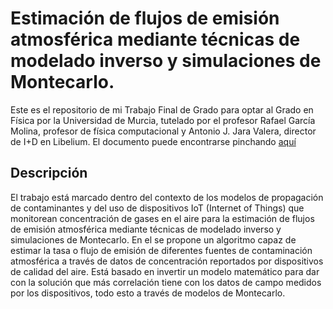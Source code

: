 # Estimación de flujos de emisión atmosférica mediante técnicas de modelado inverso y simulaciones de Montecarlo.

Este es el repositorio de mi Trabajo Final de Grado para optar al Grado en Física por la Universidad de Murcia, tutelado por el profesor Rafael García Molina, profesor de física computacional y Antonio J. Jara Valera, director de I+D en Libelium. 
El documento puede encontrarse pinchando [aquí](https://github.com/alejandro-pujante/TFG/files/12447820/TFG_ALEJANDRO_NOFIRMA.pdf)


## Descripción

El trabajo está marcado dentro del contexto de los modelos de propagación de contaminantes y del uso de dispositivos IoT (Internet of Things) que monitorean concentración de gases en el aire para la estimación de flujos de emisión atmosférica mediante técnicas de modelado inverso y simulaciones de Montecarlo.
En el se propone un algoritmo capaz de estimar la tasa o flujo de emisión de diferentes fuentes de contaminación atmosférica a través de datos de concentración reportados por dispositivos de calidad del aire. Está basado en invertir un modelo matemático para dar con la solución
que más correlación tiene con los datos de campo medidos por los dispositivos, todo esto a través de modelos de Montecarlo.



